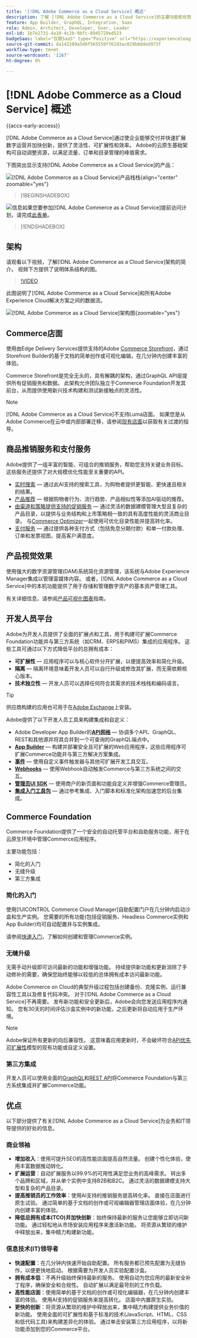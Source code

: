```yaml
---
title: '[!DNL Adobe Commerce as a Cloud Service] 概述'
description: 了解 [!DNL Adobe Commerce as a Cloud Service]的主要功能和优势。
feature: App Builder, GraphQL, Integration, Saas
role: Admin, Architect, Developer, User, Leader
exl-id: 1b7e2731-4a10-4c2b-9bfc-8945729ed523
badgeSaas: label="仅限SaaS" type="Positive" url="https://experienceleague.adobe.com/zh-hans/docs/commerce/user-guides/product-solutions" tooltip="仅适用于Adobe Commerce as a Cloud Service和Adobe Commerce Optimizer项目(Adobe管理的SaaS基础架构)。"
source-git-commit: da142209a5d0f565550ff6193ac029b0dded973f
workflow-type: tm+mt
source-wordcount: '1167'
ht-degree: 0%

---
```


# [!DNL Adobe Commerce as a Cloud Service] 概述

{{accs-early-access}}

[!DNL Adobe Commerce as a Cloud Service]通过使企业能够交付并快速扩展数字运营并加快创新，提供了灵活性、可扩展性和效率。 Adobe的云原生基础架构可自动调整资源，以满足流量、订单和目录管理的峰值需求。

下图突出显示支持[!DNL Adobe Commerce as a Cloud Service]的产品：

![[!DNL Adobe Commerce as a Cloud Service]产品栈栈](./assets/product-stack.svg){align="center" zoomable="yes"}

>[!BEGINSHADEBOX]

![信息](assets/Smock_InfoOutline_18_N.svg)如果您要参加[!DNL Adobe Commerce as a Cloud Service]提前访问计划，请完成[此表单](https://forms.office.com/pages/responsepage.aspx?id=Wht7-jR7h0OUrtLBeN7O4WOxhjY2doZPikS2hIbfmL5URFZXTE5TUk9PMUw0OFdOWTBNNlI3UTlNMS4u&route=shorturl)。

>[!ENDSHADEBOX]

## 架构

请观看以下视频，了解[!DNL Adobe Commerce as a Cloud Service]架构的简介。 视频下方提供了说明体系结构的图。

>[!VIDEO](https://video.tv.adobe.com/v/3443277?learn=on&captions=chi_hans)

此图说明了[!DNL Adobe Commerce as a Cloud Service]和所有Adobe Experience Cloud解决方案之间的数据流。

![[!DNL Adobe Commerce as a Cloud Service]架构图](./assets/data-flow.svg){zoomable="yes"}

## Commerce店面

使用由Edge Delivery Services提供支持的Adobe [Commerce Storefront](https://experienceleague.adobe.com/developer/commerce/storefront?lang=zh-Hans)，通过Storefront Builder的基于文档的简单创作或可视化编辑，在几分钟内创建丰富的体验。

Commerce Storefront是完全无头的，具有解耦的架构，通过GraphQL API层提供所有促销服务和数据。 此架构允许团队独立于Commerce Foundation开发其前台，从而提供使用新兴技术构建和测试新接触点的灵活性。

>[!NOTE]
>
>[!DNL Adobe Commerce as a Cloud Service]不支持Luma店面。 如果您是从Adobe Commerce在云中或内部部署迁移，请参阅[现有店面](https://experienceleague.adobe.com/developer/commerce/storefront/discovery/?lang=zh-Hans#existing-storefronts)以获取有关过渡的指导。

## 商品推销服务和支付服务

Adobe提供了一组丰富的智能、可组合的推销服务，帮助您支持关键业务目标。 这些服务还提供了对大规模优化性能至关重要的API。

- [实时搜索](../live-search/overview.md) — 通过此AI支持的搜索工具，为购物者提供更智能、更快速且相关的结果。
- [产品推荐](../product-recommendations/overview.md) — 根据购物者行为、流行趋势、产品相似性等添加AI驱动的推荐。
- [由渠道和策略提供支持的促销服务](../optimizer/catalog/overview.md) — 通过灵活的数据建模管理大型且复杂的产品目录，以提供与业务结构和上市策略相一致的具有高度性能的灵活商业目录。 与[Commerce Optimizer](../optimizer/overview.md)一起使用可优化目录性能并提高转化率。
- [支付服务](../payment-services/guide-overview.md) — 通过提供各种支付方式（包括免息分期付款）和单一付款处理、订单和发票视图，提高客户满意度。

## 产品视觉效果

使用强大的数字资源管理(DAM)系统简化资源管理，该系统与Adobe Experience Manager集成以管理富媒体内容。 或者，[!DNL Adobe Commerce as a Cloud Service]中的本机功能提供了用于存储和管理数字资产的基本资产管理工具。

有关详细信息，请参阅[产品可视化图表](../product-visuals/overview.md)指南。

## 开发人员平台

Adobe为开发人员提供了全面的扩展点和工具，用于构建可扩展Commerce Foundation功能并与第三方系统（如CRM、ERPS和PIMS）集成的应用程序。 这些工具可通过以下方式降低平台的总拥有成本：

- **可扩展性** — 应用程序可以与核心软件分开扩展，以便提高效率和简化升级。
- **隔离** — 隔离环境意味着开发人员可以自行升级或修改其扩展，而无需依赖核心版本。
- **技术独立性** — 开发人员可以选择任何符合其需求的技术栈栈和编码语言。

>[!TIP]
>
>供应商构建的应用也可用于在[Adobe Exchange](https://exchange.adobe.com/)上安装。

Adobe提供了以下开发人员工具来构建集成和自定义：

- Adobe Developer App Builder的&#x200B;[**API网格**](https://developer.adobe.com/graphql-mesh-gateway/) — 协调多个API、GraphQL、REST和其他源并将其合并到一个可查询的GraphQL端点中。
- [**App Builder**](https://developer.adobe.com/app-builder/docs/overview/) — 构建并部署安全且可扩展的Web应用程序，这些应用程序可扩展Commerce功能并与第三方解决方案集成。
- [**事件**](https://developer.adobe.com/commerce/extensibility/events/) — 使用自定义事件触发器与其他可扩展开发工具交互。
- [**Webhooks**](https://developer.adobe.com/commerce/extensibility/webhooks/) — 使用Webhook自动触发Commerce与第三方系统之间的交互。
- [**管理员UI SDK**](https://developer.adobe.com/commerce/extensibility/admin-ui-sdk/) — 使用商户的新页面和功能自定义并增强Commerce管理员。
- [**集成入门工具包**](https://developer.adobe.com/commerce/extensibility/starter-kit/integration/) — 通过参考集成、入门脚本和标准化架构加速您的后台集成。

## Commerce Foundation

Commerce Foundation提供了一个安全的自动托管平台和自助服务功能，用于在云原生环境中管理Commerce应用程序。

主要功能包括：

- 简化的入门
- 无缝升级
- 第三方集成

### 简化的入门

使用[!UICONTROL Commerce Cloud Manager]自助配置门户在几分钟内启动沙盒和生产实例。 您需要的所有功能(包括促销服务、Headless Commerce实例和App Builder)均可自动配置并与实例集成。

请参阅[快速入门](getting-started.md)，了解如何创建和管理Commerce实例。

### 无缝升级

无需手动升级即可访问最新的功能和增强功能。 持续提供新功能和更新消除了手动修补的需要，确保您始终能够以较低的总体拥有成本访问最新功能。

Adobe Commerce on Cloud的典型升级过程包括创建备份、克隆实例、运行兼容性工具以及修复代码冲突。 对于[!DNL Adobe Commerce as a Cloud Service]不再需要。 发布新功能和安全更新后，Adobe会向您发送应用程序内通知。 您有30天的时间评估沙盒实例中的新功能，之后更新将自动应用于生产环境。

>[!NOTE]
>
>Adobe保证所有更新的向后兼容性。 这意味着应用更新时，不会破坏符合[API优先可扩展性](https://developer.adobe.com/commerce/extensibility/)模型的现有功能或自定义设置。

### 第三方集成

开发人员可以使用全面的[GraphQL](https://developer.adobe.com/commerce/webapi/graphql/)和[REST API](https://developer.adobe.com/commerce/webapi/rest/)将Commerce Foundation与第三方系统集成并扩展Commerce功能。

<!-- ## Experience Cloud integration

[!DNL Adobe Commerce as a Cloud Service] integrates with all Experience Cloud solutions to deliver [personalized commerce experiences at scale](https://experienceleague.adobe.com/zh-hans/docs/commerce-admin/customers/customers-menu/personalize-scale#customers-menu).

[Data Connection](../data-connection/overview.md) unlocks insights about your shoppers' buying behavior so that you can create personalized shopping experiences across all channels with other Adobe Digital Experience products. -->

## 优点

以下部分提供了有关[!DNL Adobe Commerce as a Cloud Service]为业务和IT领导提供的好处的信息。

### 商业领袖

- **增加收入**：使用可提升SEO的高性能店面提高自然流量。 创建个性化体验，使用丰富数据推动转化。
- **扩展运营**：自动扩展服务以99.9%的可用性满足您业务的高峰需求。 转出多个品牌和区域，并从单个实例中支持B2B和B2C。 通过灵活的数据建模支持大型和复杂的产品目录。
- **提高推销员的工作效率**：使用AI支持的推销服务提高转化率。 直接在店面进行原生试验。 通过简单的基于文档的创作或可视编辑器管理店面体验，在几分钟内创建丰富的体验。
- **降低总拥有成本(TCO)并加快创新**：始终保持最新的服务让您能够立即访问新功能。 通过轻松地从市场安装应用程序来激活新功能。 将资源从繁琐的维护中释放出来，集中精力构建新功能。

### 信息技术(IT)领导者

- **快速配置**：在几分钟内快速开始自助配置。 所有服务都已预先配置为无缝协作，以便更快地启动。 根据需要为开发人员实验配置沙盒。
- **拥有成本低**：不再升级始终保持最新的服务。 使用自动为您应用的最新安全补丁程序，确保安全和合规性。 自动扩展以满足最苛刻的工作负载。
- **高性能店面**：使用简单的基于文档的创作或可视化编辑器，在几分钟内创建丰富的体验。 使用AI支持的促销服务来提高转化。 店面中内置原生实验。
- **更快的创新**：将资源从繁琐的维护中释放出来，集中精力构建提供业务价值的新功能。 使用全面的可扩展性和基于标准的技术(JavaScript、HTML、CSS和低代码工具)来构建差异化的体验。 通过单击安装第三方应用程序，以将新功能添加到您的Commerce平台。
